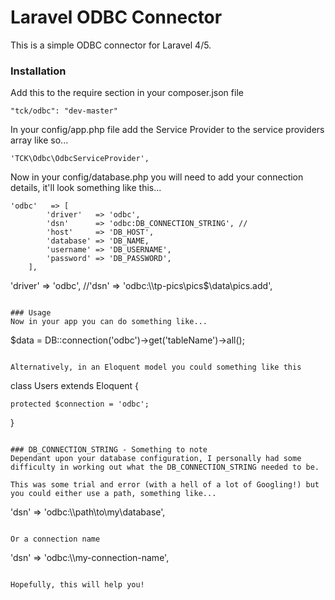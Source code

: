 # Laravel ODBC Connector

This is a simple ODBC connector for Laravel 4/5.

### Installation
Add this to the require section in your composer.json file
```
"tck/odbc": "dev-master"
```

In your config/app.php file add the Service Provider to the service providers array like so...
```
'TCK\Odbc\OdbcServiceProvider',
```

Now in your config/database.php you will need to add your connection details, it'll look something like this...
```
'odbc'   => [
		'driver'   => 'odbc',
		'dsn'      => 'odbc:DB_CONNECTION_STRING', //
		'host'     => 'DB_HOST',
		'database' => 'DB_NAME,
		'username' => 'DB_USERNAME',
		'password' => 'DB_PASSWORD',
	],
```
'driver'   => 'odbc',
			//'dsn'      => 'odbc:\\\\tp-pics\pics$\data\pics.add',
```

### Usage
Now in your app you can do something like...

```
$data = DB::connection('odbc')->get('tableName')->all();
```

Alternatively, in an Eloquent model you could something like this
```
class Users extends Eloquent {

	protected $connection = 'odbc';
}
```

### DB_CONNECTION_STRING - Something to note
Dependant upon your database configuration, I personally had some difficulty in working out what the DB_CONNECTION_STRING needed to be.

This was some trial and error (with a hell of a lot of Googling!) but you could either use a path, something like...
```
'dsn'      => 'odbc:\\\\path\to\my\database',
```

Or a connection name
```
'dsn'      => 'odbc:\\\\my-connection-name',
```

Hopefully, this will help you!
